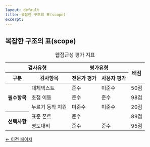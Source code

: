```yaml
---
layout: default
title: 복잡한 구조의 표(scope)
excerpt: 
---
```


<h2>복잡한 구조의 표(scope)</h2>

<table summary="웹접근성의 검사유형별 평가유형별 배점 결과 지표에 관한 표입니다.">
	<caption>웹접근성 평가 지표</caption>
	<thead>
		<tr>
			<th colspan="2" scope="col">검사유형</th>
			<th colspan="2" scope="col">평가유형</th>
			<th rowspan="2" scope="col">배점</th>
		</tr>
		<tr>
			<th scope="col">구분</th>
			<th scope="col">검사항목</th>
			<th scope="col">전문가 평가</th>
			<th scope="col">사용자 평가</th>
		</tr>
	</thead>
	<tbody>
		<tr>
			<th rowspan="3" scope="row">필수항목</th>
			<td scope="row">대체텍스트</td>
			<td>준수</td>
			<td>미준수</td>
			<td>50점</td>
		</tr>
		<tr>
			<td scope="row">초점 이동</td>
			<td>준수</td>
			<td>준수</td>
			<td>98점</td>
		</tr>
		<tr>
			<td scope="row">누르기 동작 지원</td>
			<td>미준수</td>
			<td>미준수</td>
			<td>20점</td>
		</tr>
		<tr>
			<th rowspan="2" scope="row">선택사항</th>
			<td scope="row">표준 폰트</td>
			<td>준수</td>
			<td></td>
			<td>89점</td>
		</tr>
		<tr>
			<td scope="row">명도대비</td>
			<td>준수</td>
			<td>준수</td>
			<td>95점</td>
		</tr>
	</tbody>
</table>

<p><a href="#" onclick="history.back(-1);">← 이전 페이지</a></p>